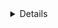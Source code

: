 <!-- [![Header](https://github.com/BinaryBun/BinaryBun/blob/main/pic/tan.jpg)](https://vk.com/im0502) -->

<details align="center">
  [![Anurag's GitHub stats](https://github-readme-stats.vercel.app/api?username=BinaryBun&show_icons=true&theme=radical&border_color=141321)](https://github.com/BinaryBun)
  [![Top Langs](https://github-readme-stats.vercel.app/api/top-langs/?username=BinaryBun&layout=compact&bg_color=141321&border_color=141321)](https://github.com/BinaryBun)
</details>
